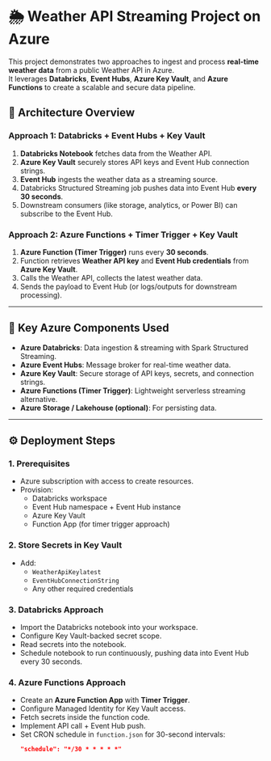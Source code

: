 # 🌦️ Weather API Streaming Project on Azure
This project demonstrates two approaches to ingest and process **real-time weather data** from a public Weather API in Azure.  
It leverages **Databricks**, **Event Hubs**, **Azure Key Vault**, and **Azure Functions** to create a scalable and secure data pipeline.

## 🚀 Architecture Overview

### Approach 1: Databricks + Event Hubs + Key Vault
1. **Databricks Notebook** fetches data from the Weather API.
2. **Azure Key Vault** securely stores API keys and Event Hub connection strings.
3. **Event Hub** ingests the weather data as a streaming source.
4. Databricks Structured Streaming job pushes data into Event Hub **every 30 seconds**.
5. Downstream consumers (like storage, analytics, or Power BI) can subscribe to the Event Hub.

### Approach 2: Azure Functions + Timer Trigger + Key Vault
1. **Azure Function (Timer Trigger)** runs every **30 seconds**.
2. Function retrieves **Weather API key** and **Event Hub credentials** from **Azure Key Vault**.
3. Calls the Weather API, collects the latest weather data.
4. Sends the payload to Event Hub (or logs/outputs for downstream processing).

---

## 🔑 Key Azure Components Used
- **Azure Databricks**: Data ingestion & streaming with Spark Structured Streaming.
- **Azure Event Hubs**: Message broker for real-time weather data.
- **Azure Key Vault**: Secure storage of API keys, secrets, and connection strings.
- **Azure Functions (Timer Trigger)**: Lightweight serverless streaming alternative.
- **Azure Storage / Lakehouse (optional)**: For persisting data.

---

## ⚙️ Deployment Steps

### 1. Prerequisites
- Azure subscription with access to create resources.
- Provision:
  - Databricks workspace
  - Event Hub namespace + Event Hub instance
  - Azure Key Vault
  - Function App (for timer trigger approach)

### 2. Store Secrets in Key Vault
- Add:
  - `WeatherApiKeylatest`
  - `EventHubConnectionString`
  - Any other required credentials

### 3. Databricks Approach
- Import the Databricks notebook into your workspace.
- Configure Key Vault-backed secret scope.
- Read secrets into the notebook.
- Schedule notebook to run continuously, pushing data into Event Hub every 30 seconds.

### 4. Azure Functions Approach
- Create an **Azure Function App** with **Timer Trigger**.
- Configure Managed Identity for Key Vault access.
- Fetch secrets inside the function code.
- Implement API call + Event Hub push.
- Set CRON schedule in `function.json` for 30-second intervals:
  ```json
  "schedule": "*/30 * * * * *"